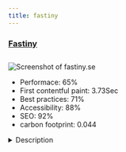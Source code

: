 ```yaml
---
title: fastiny
---
```


<div style="height: 3rem">
  <a href="https://fastiny.se/"><h3>Fastiny</h3></a>
</div>
<img loading="lazy" src="/images/thumbs/fastiny.se.jpg" alt="Screenshot of fastiny.se" />
<ul>
  <li>Performace: 65%</li>
  <li>
    First contentful paint:
    3.73Sec
  </li>
  <li>Best practices: 71%</li>
  <li>Accessibility: 88%</li>
  <li>SEO: 92%</li>
  <li>carbon footprint: 0.044</li>
</ul>
<details>
  <summary>Description</summary>
  <p>FastiNy is a real estate company that manages and manages its own properties and also manages other property owners and tenant-owner associations. We operate mainly in Nybro and Kalmar but also in nearby towns.

We cherish our customers and attach great importance to good service. The business is based on commitment, flexibility and accuracy. We believe that personal commitment and care for our customers' needs and wishes is the key to success. It is about your accommodation or your workplace so it is our absolute goal that you should feel comfortable and feel safe in our properties. Our goal is for the properties to be managed and maintained in such an efficient way that the level of service to our customers becomes optimal and that well-being, standard and value are developed.Joomla version: 3.9.5
Template: Hydrogen on Gantry 5 framework by RocketTheme
Modules used: Forms, FavImageHover, FavPromote, JD Simple Contact Form</p>
</details>

